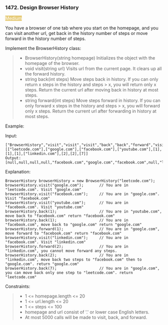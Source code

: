 <h3>1472. Design Browser History</h3>

<span style="background-color:e6cb78; color:white">Medium</span>

You have a browser of one tab where you start on the homepage, and you can visit another url, get back in the history number of steps or move forward in the history number of steps.

Implement the BrowserHistory class:

> - BrowserHistory(string homepage) Initializes the object with the homepage of the browser.
> - void visit(string url) Visits url from the current page. It clears up all the forward history.
> - string back(int steps) Move steps back in history. If you can only return x steps in the history and steps > x, you will return only x steps. Return the current url after moving back in history at most steps.
> - string forward(int steps) Move steps forward in history. If you can only forward x steps in the history and steps > x, you will forward only x steps. Return the current url after forwarding in history at most steps.



Example:

Input:

    ["BrowserHistory","visit","visit","visit","back","back","forward","visit","forward","back","back"]
    [["leetcode.com"],["google.com"],["facebook.com"],["youtube.com"],[1],[1],[1],["linkedin.com"],[2],[2],[7]]
    Output:
    [null,null,null,null,"facebook.com","google.com","facebook.com",null,"linkedin.com","google.com","leetcode.com"]

Explanation:

    BrowserHistory browserHistory = new BrowserHistory("leetcode.com");
    browserHistory.visit("google.com");       // You are in "leetcode.com". Visit "google.com"
    browserHistory.visit("facebook.com");     // You are in "google.com". Visit "facebook.com"
    browserHistory.visit("youtube.com");      // You are in "facebook.com". Visit "youtube.com"
    browserHistory.back(1);                   // You are in "youtube.com", move back to "facebook.com" return "facebook.com"
    browserHistory.back(1);                   // You are in "facebook.com", move back to "google.com" return "google.com"
    browserHistory.forward(1);                // You are in "google.com", move forward to "facebook.com" return "facebook.com"
    browserHistory.visit("linkedin.com");     // You are in "facebook.com". Visit "linkedin.com"
    browserHistory.forward(2);                // You are in "linkedin.com", you cannot move forward any steps.
    browserHistory.back(2);                   // You are in "linkedin.com", move back two steps to "facebook.com" then to "google.com". return "google.com"
    browserHistory.back(7);                   // You are in "google.com", you can move back only one step to "leetcode.com". return "leetcode.com"



Constraints:

> - 1 <= homepage.length <= 20
> - 1 <= url.length <= 20
> - 1 <= steps <= 100
> - homepage and url consist of  '.' or lower case English letters.
> - At most 5000 calls will be made to visit, back, and forward.

